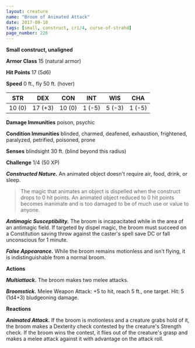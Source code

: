 ```yaml
---
layout: creature
name: "Broom of Animated Attack"
date: 2017-09-10
tags: [small, construct, cr1/4, curse-of-strahd]
page_number: 226
---
```


**Small construct, unaligned**

**Armor Class** 15 (natural armor)

**Hit Points** 17 (5d6)

**Speed** 0 ft., fly 50 ft. (hover)

|   STR   |   DEX   |   CON   |   INT   |   WIS   |   CHA   |
|:-----:|:-----:|:-----:|:-----:|:-----:|:-----:|
| 10 (0) | 17 (+3) | 10 (0) | 1 (-5) | 5 (-3) | 1 (-5) |

**Damage Immunities** poison, psychic

**Condition Immunities** blinded, charmed, deafened, exhaustion, frightened, paralyzed, petrified, poisoned, prone

**Senses** blindsight 30 ft. (blind beyond this radius)

**Challenge** 1/4 (50 XP)

***Constructed Nature.*** An animated object doesn't require air, food, drink, or sleep.

>The magic that animates an object is dispelled when the construct drops to 0 hit points. An animated object reduced to 0 hit points becomes inanimate and is too damaged to be of much use or value to anyone.

***Antimagic Susceptibility.*** The broom is incapacitated while in the area of an antimagic field. If targeted by dispel magic, the broom must succeed on a Constitution saving throw against the caster's spell save DC or fall unconscious for 1 minute.

***False Appearance.*** While the broom remains motionless and isn't flying, it is indistinguishable from a normal broom.

**Actions**

***Multiattack.*** The broom makes two melee attacks.

***Broomstick.*** Melee Weapon Attack: +5 to hit, reach 5 ft., one target. Hit: 5 (1d4+3) bludgeoning damage.

**Reactions**

***Animated Attack.*** If the broom is motionless and a creature grabs hold of it, the broom makes a Dexterity check contested by the creature's Strength check. If the broom wins the contest, it flies out of the creature's grasp and makes a melee attack against it with advantage on the attack roll.

